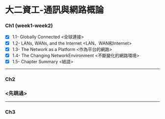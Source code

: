 # 大二資工-通訊與網路概論

### Ch1 (week1-week2)
- [x] 1.1- Globally Connected <全球連接>
- [x] 1.2- LANs, WANs, and the Internet <LAN、WAN和Internet>
- [x] 1.3- The Network as a Platform <作為平台的網路>
- [x] 1.4- The Changing NetworkEnvironment <不斷變化的網路環境>
- [x] 1.5- Chapter Summary <結語>
--------------------------------------------------------------
### Ch2
### <先跳過>
--------------------------------------------------------------
### Ch3
